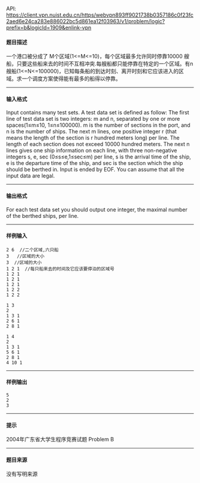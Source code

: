 API: https://client.vpn.nuist.edu.cn/https/webvpn893ff9021738b0357186c0f23fc2aed6e24ca283e886022bc5d861ea12f03963/v1/problem/logic?prefix=b&logicId=1909&enlink-vpn

#### 题目描述

一个港口被分成了 M个区域(1<=M<=10)，每个区域最多允许同时停靠10000 艘船，只要这些船来去的时间不互相冲突.每艘船都只能停靠在特定的一个区域。有n 艘船(1<=N<=100000)，已知每条船的到达时刻、离开时刻和它应该进入的区域。求一个调度方案使得能有最多的船得以停靠。

---

#### 输入格式

Input contains many test sets. A test data set is defined as follow: The first line of test data set is two integers: m and n, separated by one or more spaces(1≤m≤10, 1≤n≤100000). m is the number of sections in the port, and n is the number of ships. The next m lines, one positive integer r (that means the length of the section is r hundred meters long) per line. The length of each section does not exceed 10000 hundred meters. The next n lines gives one ship information on each line, with three non-negative integers s, e, sec (0≤s≤e,1≤sec≤m) per line, s is the arrival time of the ship, e is the departure time of the ship, and sec is the section which the ship should be berthed in. Input is ended by EOF. You can assume that all the input data are legal.

---

#### 输出格式

For each test data set you should output one integer, the maximal number of the berthed ships, per line.

---

#### 样例输入
```
2 6  //二个区域,六只船
3   //区域的大小
3  //区域的大小
1 2 1  //每只船来去的时间及它应该要停泊的区域号
1 2 1
1 2 1
1 2 1
1 2 2
1 2 2

1 3
2
1 3 1
2 6 1
2 8 1

1 4
2
1 3 1
5 6 1
2 8 1
4 10 1

```

---

#### 样例输出
```
5
2
3

```

---

#### 提示

2004年广东省大学生程序竞赛试题 Problem B

---

#### 题目来源

没有写明来源